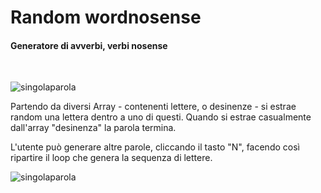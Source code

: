 # Random wordnosense

#### Generatore di avverbi, verbi nosense                   
                                

<br>

![singolaparola](https://raw.githubusercontent.com/legeinteukein/dsii-2018-unirsm.github.io/master/legeinteukein/parole/primaparola.JPG)

Partendo da diversi Array - contenenti lettere, o desinenze - si estrae random una lettera dentro a uno di questi.
Quando si estrae casualmente dall'array "desinenza" la parola termina.

L'utente può generare altre parole, cliccando il tasto "N", facendo così ripartire il loop che genera la sequenza di lettere.


![singolaparola](https://raw.githubusercontent.com/legeinteukein/dsii-2018-unirsm.github.io/master/legeinteukein/parole/parole.JPG)
